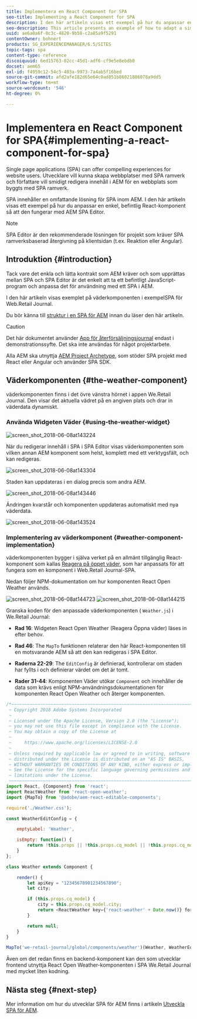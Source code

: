 ```yaml
---
title: Implementera en React Component for SPA
seo-title: Implementing a React Component for SPA
description: I den här artikeln visas ett exempel på hur du anpassar en enkel, befintlig React-komponent så att den fungerar med AEM SPA Editor.
seo-description: This article presents an example of how to adapt a simple, existing React component to work with the AEM SPA Editor.
uuid: ae6a0a6f-0c3c-4820-9b58-c2a85a9f5291
contentOwner: bohnert
products: SG_EXPERIENCEMANAGER/6.5/SITES
topic-tags: spa
content-type: reference
discoiquuid: 6ed15763-02cc-45d1-adf6-cf9e5e8ebdb0
docset: aem65
exl-id: f4959c12-54c5-403a-9973-7a4ab5f16bed
source-git-commit: afd2afe182d65e64c0ad851b86021886078a9dd5
workflow-type: tm+mt
source-wordcount: '546'
ht-degree: 0%

---
```


# Implementera en React Component for SPA{#implementing-a-react-component-for-spa}

Single page applications (SPA) can offer compelling experiences for website users. Utvecklare vill kunna skapa webbplatser med SPA ramverk och författare vill smidigt redigera innehåll i AEM för en webbplats som byggts med SPA ramverk.

SPA innehåller en omfattande lösning för SPA inom AEM. I den här artikeln visas ett exempel på hur du anpassar en enkel, befintlig React-komponent så att den fungerar med AEM SPA Editor.

>[!NOTE]
>
>SPA Editor är den rekommenderade lösningen för projekt som kräver SPA ramverksbaserad återgivning på klientsidan (t.ex. Reaktion eller Angular).

## Introduktion {#introduction}

Tack vare det enkla och lätta kontrakt som AEM kräver och som upprättas mellan SPA och SPA Editor är det enkelt att ta ett befintligt JavaScript-program och anpassa det för användning med ett SPA i AEM.

I den här artikeln visas exemplet på väderkomponenten i exempelSPA för Web.Retail Journal.

Du bör känna till [struktur i en SPA för AEM](/help/sites-developing/spa-getting-started-react.md) innan du läser den här artikeln.

>[!CAUTION]
>Det här dokumentet använder [App för återförsäljningsjournal](https://github.com/adobe/aem-sample-we-retail-journal) endast i demonstrationssyfte. Det ska inte användas för något projektarbete.
>
>Alla AEM ska utnyttja [AEM Project Archetype](https://experienceleague.adobe.com/docs/experience-manager-core-components/using/developing/archetype/overview.html), som stöder SPA projekt med React eller Angular och använder SPA SDK.

## Väderkomponenten {#the-weather-component}

väderkomponenten finns i det övre vänstra hörnet i appen We.Retail Journal. Den visar det aktuella vädret på en angiven plats och drar in väderdata dynamiskt.

### Använda Widgeten Väder {#using-the-weather-widget}

![screen_shot_2018-06-08at143224](assets/screen_shot_2018-06-08at143224.png)

När du redigerar innehåll i SPA i SPA Editor visas väderkomponenten som vilken annan AEM komponent som helst, komplett med ett verktygsfält, och kan redigeras.

![screen_shot_2018-06-08at143304](assets/screen_shot_2018-06-08at143304.png)

Staden kan uppdateras i en dialog precis som andra AEM.

![screen_shot_2018-06-08at143446](assets/screen_shot_2018-06-08at143446.png)

Ändringen kvarstår och komponenten uppdateras automatiskt med nya väderdata.

![screen_shot_2018-06-08at143524](assets/screen_shot_2018-06-08at143524.png)

### Implementering av väderkomponent {#weather-component-implementation}

väderkomponenten bygger i själva verket på en allmänt tillgänglig React-komponent som kallas [Reagera på öppet väder](https://www.npmjs.com/package/react-open-weather), som har anpassats för att fungera som en komponent i Web.Retail Journal-SPA.

Nedan följer NPM-dokumentation om hur komponenten React Open Weather används.

![screen_shot_2018-06-08at144723](assets/screen_shot_2018-06-08at144723.png) ![screen_shot_2018-06-08at144215](assets/screen_shot_2018-06-08at144215.png)

Granska koden för den anpassade väderkomponenten ( `Weather.js`) i We.Retail Journal:

* **Rad 16**: Widgeten React Open Weather (Reagera Öppna väder) läses in efter behov.
* **Rad 46**: The `MapTo` funktionen relaterar den här React-komponenten till en motsvarande AEM så att den kan redigeras i SPA Editor.

* **Raderna 22-29**: The `EditConfig` är definierad, kontrollerar om staden har fyllts i och definierar värdet om det är tomt.

* **Rader 31-44**: Komponenten Väder utökar `Component` och innehåller de data som krävs enligt NPM-användningsdokumentationen för komponenten React Open Weather och återger komponenten.

```javascript
/*~~~~~~~~~~~~~~~~~~~~~~~~~~~~~~~~~~~~~~~~~~~~~~~~~~~~~~~~~~~~~~~~~~~~~~~~~~~~~~
 ~ Copyright 2018 Adobe Systems Incorporated
 ~
 ~ Licensed under the Apache License, Version 2.0 (the "License");
 ~ you may not use this file except in compliance with the License.
 ~ You may obtain a copy of the License at
 ~
 ~     https://www.apache.org/licenses/LICENSE-2.0
 ~
 ~ Unless required by applicable law or agreed to in writing, software
 ~ distributed under the License is distributed on an "AS IS" BASIS,
 ~ WITHOUT WARRANTIES OR CONDITIONS OF ANY KIND, either express or implied.
 ~ See the License for the specific language governing permissions and
 ~ limitations under the License.
 ~~~~~~~~~~~~~~~~~~~~~~~~~~~~~~~~~~~~~~~~~~~~~~~~~~~~~~~~~~~~~~~~~~~~~~~~~~~~~*/
import React, {Component} from 'react';
import ReactWeather from 'react-open-weather';
import {MapTo} from '@adobe/aem-react-editable-components';

require('./Weather.css');

const WeatherEditConfig = {

    emptyLabel: 'Weather',

    isEmpty: function() {
        return !this.props || !this.props.cq_model || !this.props.cq_model.city || this.props.cq_model.city.trim().length < 1;
    }
};

class Weather extends Component {

    render() {
        let apiKey = "12345678901234567890";
        let city;

        if (this.props.cq_model) {
            city = this.props.cq_model.city;
            return <ReactWeather key={'react-weather' + Date.now()} forecast="today" apikey={apiKey} type="city" city={city} />
        }

        return null;
    }
}

MapTo('we-retail-journal/global/components/weather')(Weather, WeatherEditConfig);
```

Även om det redan finns en backend-komponent kan den som utvecklar frontend utnyttja React Open Weather-komponenten i SPA We.Retail Journal med mycket liten kodning.

## Nästa steg {#next-step}

Mer information om hur du utvecklar SPA för AEM finns i artikeln [Utveckla SPA för AEM](/help/sites-developing/spa-architecture.md).
